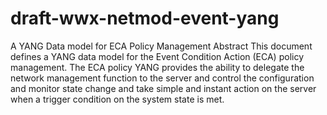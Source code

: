 # draft-wwx-netmod-event-yang
A YANG Data model for ECA Policy Management
Abstract
   This document defines a YANG data model for the Event Condition Action (ECA) 
   policy management. The ECA policy YANG provides the ability to delegate the 
   network management function to the server and control the configuration and 
   monitor state change and take simple and instant action on the server when 
   a trigger condition on the system state is met.

